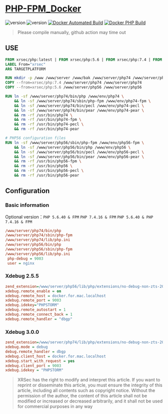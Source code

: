 # [PHP-FPM_Docker](https://blog.zygd.site/PHP%20FPM%20Docker.html)

![version](https://img.shields.io/badge/Version-PHP%207.4-da282a)  ![version](https://img.shields.io/badge/Version-PHP%205.6-da282a)  [![Docker Automated Build](https://img.shields.io/docker/automated/xrsec/php?label=Build&logo=docker&style=flat-square)](https://hub.docker.com/r/xrsec/php) [![Docker PHP Build](https://github.com/XRSec/PHP_Docker/actions/workflows/Docker_PHP_Build.yml/badge.svg)](https://github.com/XRSec/PHP_Docker/actions/workflows/Docker_PHP_Build.yml)

> Please compile manually, github action may time out

## USE

```dockerfile
FROM xrsec/php:latest | FROM xrsec/php:5.6 | FROM xrsec/php:7.4 | FROM xrsec/php:init
LABEL From="xrsec"
ARG TARGETPLATFORM
```

```dockerfile
RUN mkdir -p /www /www/server /www/bak /www/server/php74 /www/server/php56
COPY --from=xrsec/php:7.4 /www/server/php74 /www/server/php74
COPY --from=xrsec/php:5.6 /www/server/php56 /www/server/php56
```

```dockerfile
RUN ln -sf /www/server/php74/bin/php /www/env/php74 \
    && ln -sf /www/server/php74/sbin/php-fpm /www/env/php74-fpm \
    && ln -sf /www/server/php74/bin/pecl /www/env/php74-pecl \
    && ln -sf /www/server/php74/bin/pear /www/env/php74-pear \
    && rm -rf /usr/bin/php74 \
    && rm -rf /usr/bin/php74-fpm \
    && rm -rf /usr/bin/php74-pecl \
    && rm -rf /usr/bin/php74-pear

# PHP56 configuration files
RUN ln -sf /www/server/php56/sbin/php-fpm /www/env/php56-fpm \
    && ln -sf /www/server/php56/bin/php /www/env/php56 \
    && ln -sf /www/server/php56/bin/pecl /www/env/php56-pecl \
    && ln -sf /www/server/php56/bin/pear /www/env/php56-pear \
    && rm -rf /usr/bin/php56-fpm \
    && rm -rf /usr/bin/php56 \
    && rm -rf /usr/bin/php56-pecl \
    && rm -rf /usr/bin/php56-pear
```

## Configuration 

### Basic information

Optional version：`PHP 5.6.40 & FPM`  `PHP 7.4.16 & FPM`  `PHP 5.6.40 & PHP 7.4.16 & FPM`

```ini
/www/server/php74/bin/php
/www/server/php74/sbin/php-fpm
/www/server/php74/lib/php.ini
/www/server/php56/bin/php
/www/server/php56/sbin/php-fpm
/www/server/php56/lib/php.ini
 php-debug = 9003
 user = nginx
```

### Xdebug 2.5.5

```ini
zend_extension=/www/server/php56/lib/php/extensions/no-debug-non-zts-20131226/xdebug.so
xdebug.remote_enable = on
xdebug.remote_host = docker.for.mac.localhost
xdebug.remote_port = 9003
xdebug.idekey="PHPSTORM"
xdebug.remote_autostart = 1
xdebug.remote_connect_back = 1
xdebug.remote_handler = "dbgp"
```

### Xdebug 3.0.0

```ini
zend_extension=/www/server/php74/lib/php/extensions/no-debug-non-zts-20190902/xdebug.so
xdebug.mode = debug
debug.remote_handler = dbgp
xdebug.client_host = docker.for.mac.localhost
xdebug.start_with_request = yes
xdebug.client_port = 9003
xdebug.idekey = "PHPSTORM"
```

> XRSec has the right to modify and interpret this article. If you want to reprint or disseminate this article, you must ensure the integrity of this article, including all contents such as copyright notice. Without the permission of the author, the content of this article shall not be modified or increased or decreased arbitrarily, and it shall not be used for commercial purposes in any way
